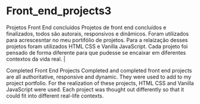 # Front_end_projects3
Projetos Front End concluídos Projetos de front end concluídos e finalizados, todos são autorais, responsivos e dinâmicos. Foram utilizados para acrescesntar no meu portifólio de projetos. Para a relaização desses projetos foram utilizados HTML CSS e Vanilla JavaScript. Cada projeto foi pensado de forma diferente para que pudesse se encaixar em diferentes contextos da vida real. |

Completed Front End Projects Completed and completed front end projects are all authoritative, responsive and dynamic. They were used to add to my project portfolio. For the realization of these projects, HTML CSS and Vanilla JavaScript were used. Each project was thought out differently so that it could fit into different real-life contexts.

